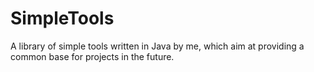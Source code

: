 # SimpleTools
A library of simple tools written in Java by me, which aim at providing a common base for projects in the future.

